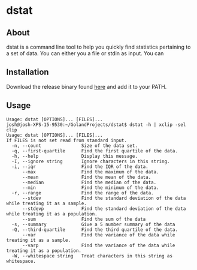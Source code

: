 # dstat

## About
dstat is a command line tool to help you quickly find statistics pertaining to a set of data.
You can either you a file or stdin as input. You can 

## Installation
Download the release binary found [here](https://github.com/Hectonight/dstat/releases/)
and add it to your PATH.

## Usage
```
Usage: dstat [OPTIONS]... [FILES]...
josh@josh-XPS-15-9530:~/GolandProjects/dstat$ dstat -h | xclip -sel clip
Usage: dstat [OPTIONS]... [FILES]...
If FILES is not set read from standard input.
  -n, --count               Size of the data set.
  -q, --first-quartile      Find the first quartile of the data.
  -h, --help                Display this message.
  -I, --ignore string       Ignore characters in this string.
  -i, --iqr                 Find the IQR of the data.
      --max                 Find the maximum of the data.
      --mean                Find the mean of the data.
      --median              Find the median of the data.
      --min                 Find the minimum of the data.
  -r, --range               Find the range of the data.
      --stdev               Find the standard deviation of the data while treating it as a sample.
      --stdevp              Find the standard deviation of the data while treating it as a population.
      --sum                 Find the sum of the data
  -s, --summary             Give a 5 number summary of the data
  -Q, --third-quartile      Find the third quartile of the data.
      --var                 Find the variance of the data while treating it as a sample.
      --varp                Find the variance of the data while treating it as a population.
  -W, --whitespace string   Treat characters in this string as whitespace.
```